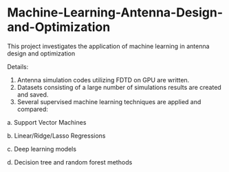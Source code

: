 # Machine-Learning-Antenna-Design-and-Optimization
This project investigates the application of machine learning in antenna design and optimization

Details:

1. Antenna simulation codes utilizing FDTD on GPU are written.
2. Datasets consisting of a large number of simulations results are created and saved.
3. Several supervised machine learning techniques are applied and compared:

  a. Support Vector Machines
	
  b. Linear/Ridge/Lasso Regressions
	
  c. Deep learning models
	
  d. Decision tree and random forest methods
